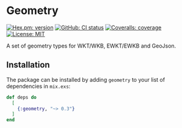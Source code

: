 # Geometry
[![Hex.pm: version](https://img.shields.io/hexpm/v/geometry.svg?style=flat-square)](https://hex.pm/packages/geometry)
[![GitHub: CI status](https://img.shields.io/github/workflow/status/hrzndhrn/geometry/CI?style=flat-square)](https://github.com/hrzndhrn/geometry/actions)
[![Coveralls: coverage](https://img.shields.io/coveralls/github/hrzndhrn/geometry?style=flat-square)](https://coveralls.io/github/hrzndhrn/geometry)
[![License: MIT](https://img.shields.io/badge/License-MIT-yellow.svg?style=flat-square)](https://github.com/hrzndhrn/geometry/blob/main/LICENSE.md)

A set of geometry types for WKT/WKB, EWKT/EWKB and GeoJson.

## Installation

The package can be installed by adding `geometry` to your list of
dependencies in `mix.exs`:

```elixir
def deps do
  [
    {:geometry, "~> 0.3"}
  ]
end
```
